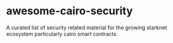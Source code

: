 # awesome-cairo-security
A curated list of security related material for the growing starknet ecosystem particularly cairo smart contracts.
